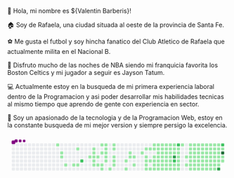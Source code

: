 👋  Hola, mi nombre es ${Valentin Barberis}!

🏠  Soy de Rafaela, una ciudad situada al oeste de la provincia de Santa Fe.

⚽  Me gusta el futbol y soy hincha fanatico del Club Atletico de Rafaela que actualmente milita en el Nacional B.

🏀  Disfruto mucho de las noches de NBA siendo mi franquicia favorita los Boston Celtics y mi jugador a seguir es Jayson Tatum.

💻  Actualmente estoy en la busqueda de mi primera experiencia laboral dentro de la Programacion y asi poder desarrollar mis habilidades tecnicas al mismo tiempo que aprendo de gente con experiencia en sector.

🧑  Soy un apasionado de la tecnologia y de la Programacion Web, estoy en la constante busqueda de mi mejor version y siempre persigo la excelencia.


<svg viewBox="-16 -32 880 192" width="880" height="192" xmlns="http://www.w3.org/2000/svg"><desc>Generated with https://github.com/Platane/snk</desc><style>@keyframes c0{3.07%{fill:var(--c1)}3.09%,to{fill:var(--ce)}}@keyframes c1{3.85%{fill:var(--c1)}3.87%,to{fill:var(--ce)}}@keyframes c2{4.1%{fill:var(--c1)}4.12%,to{fill:var(--ce)}}@keyframes c3{4.87%{fill:var(--c1)}4.89%,to{fill:var(--ce)}}@keyframes c4{5.39%{fill:var(--c1)}5.41%,to{fill:var(--ce)}}@keyframes c5{65.8%{fill:var(--c1)}65.82%,to{fill:var(--ce)}}@keyframes c6{5.65%{fill:var(--c1)}5.67%,to{fill:var(--ce)}}@keyframes c7{66.83%{fill:var(--c2)}66.85%,to{fill:var(--ce)}}@keyframes c8{13.61%{fill:var(--c1)}13.63%,to{fill:var(--ce)}}@keyframes c9{12.33%{fill:var(--c1)}12.35%,to{fill:var(--ce)}}@keyframes ca{12.07%{fill:var(--c1)}12.09%,to{fill:var(--ce)}}@keyframes cb{13.36%{fill:var(--c1)}13.38%,to{fill:var(--ce)}}@keyframes cc{14.13%{fill:var(--c1)}14.15%,to{fill:var(--ce)}}@keyframes cd{6.67%{fill:var(--c1)}6.69%,to{fill:var(--ce)}}@keyframes ce{13.1%{fill:var(--c1)}13.12%,to{fill:var(--ce)}}@keyframes cf{6.93%{fill:var(--c1)}6.95%,to{fill:var(--ce)}}@keyframes cg{10.53%{fill:var(--c1)}10.55%,to{fill:var(--ce)}}@keyframes ch{11.56%{fill:var(--c1)}11.58%,to{fill:var(--ce)}}@keyframes ci{7.19%{fill:var(--c1)}7.21%,to{fill:var(--ce)}}@keyframes cj{7.45%{fill:var(--c1)}7.47%,to{fill:var(--ce)}}@keyframes ck{10.27%{fill:var(--c1)}10.29%,to{fill:var(--ce)}}@keyframes cl{11.04%{fill:var(--c1)}11.06%,to{fill:var(--ce)}}@keyframes cm{11.3%{fill:var(--c1)}11.32%,to{fill:var(--ce)}}@keyframes cn{15.16%{fill:var(--c1)}15.18%,to{fill:var(--ce)}}@keyframes co{14.9%{fill:var(--c1)}14.92%,to{fill:var(--ce)}}@keyframes cp{7.96%{fill:var(--c1)}7.98%,to{fill:var(--ce)}}@keyframes cq{9.76%{fill:var(--c1)}9.78%,to{fill:var(--ce)}}@keyframes cr{9.5%{fill:var(--c1)}9.52%,to{fill:var(--ce)}}@keyframes cs{8.99%{fill:var(--c1)}9.01%,to{fill:var(--ce)}}@keyframes ct{8.73%{fill:var(--c1)}8.75%,to{fill:var(--ce)}}@keyframes cu{8.47%{fill:var(--c1)}8.49%,to{fill:var(--ce)}}@keyframes cv{18.24%{fill:var(--c1)}18.26%,to{fill:var(--ce)}}@keyframes cw{18.76%{fill:var(--c1)}18.78%,to{fill:var(--ce)}}@keyframes cx{17.47%{fill:var(--c1)}17.49%,to{fill:var(--ce)}}@keyframes cy{16.7%{fill:var(--c1)}16.72%,to{fill:var(--ce)}}@keyframes cz{16.96%{fill:var(--c1)}16.98%,to{fill:var(--ce)}}@keyframes c10{19.53%{fill:var(--c1)}19.55%,to{fill:var(--ce)}}@keyframes c11{59.89%{fill:var(--c1)}59.91%,to{fill:var(--ce)}}@keyframes c12{60.4%{fill:var(--c1)}60.42%,to{fill:var(--ce)}}@keyframes c13{53.2%{fill:var(--c1)}53.22%,to{fill:var(--ce)}}@keyframes c14{53.46%{fill:var(--c1)}53.48%,to{fill:var(--ce)}}@keyframes c15{20.3%{fill:var(--c1)}20.32%,to{fill:var(--ce)}}@keyframes c16{58.6%{fill:var(--c1)}58.62%,to{fill:var(--ce)}}@keyframes c17{60.66%{fill:var(--c1)}60.68%,to{fill:var(--ce)}}@keyframes c18{53.72%{fill:var(--c1)}53.74%,to{fill:var(--ce)}}@keyframes c19{54.23%{fill:var(--c1)}54.25%,to{fill:var(--ce)}}@keyframes c1a{25.18%{fill:var(--c1)}25.2%,to{fill:var(--ce)}}@keyframes c1b{25.44%{fill:var(--c1)}25.46%,to{fill:var(--ce)}}@keyframes c1c{52.69%{fill:var(--c1)}52.71%,to{fill:var(--ce)}}@keyframes c1d{52.43%{fill:var(--c1)}52.45%,to{fill:var(--ce)}}@keyframes c1e{20.81%{fill:var(--c1)}20.83%,to{fill:var(--ce)}}@keyframes c1f{54.49%{fill:var(--c1)}54.51%,to{fill:var(--ce)}}@keyframes c1g{24.93%{fill:var(--c1)}24.95%,to{fill:var(--ce)}}@keyframes c1h{25.7%{fill:var(--c1)}25.72%,to{fill:var(--ce)}}@keyframes c1i{50.12%{fill:var(--c1)}50.14%,to{fill:var(--ce)}}@keyframes c1j{50.38%{fill:var(--c1)}50.4%,to{fill:var(--ce)}}@keyframes c1k{52.18%{fill:var(--c1)}52.2%,to{fill:var(--ce)}}@keyframes c1l{21.07%{fill:var(--c1)}21.09%,to{fill:var(--ce)}}@keyframes c1m{54.75%{fill:var(--c1)}54.77%,to{fill:var(--ce)}}@keyframes c1n{24.67%{fill:var(--c1)}24.69%,to{fill:var(--ce)}}@keyframes c1o{25.95%{fill:var(--c1)}25.97%,to{fill:var(--ce)}}@keyframes c1p{49.86%{fill:var(--c1)}49.88%,to{fill:var(--ce)}}@keyframes c1q{50.63%{fill:var(--c1)}50.65%,to{fill:var(--ce)}}@keyframes c1r{51.92%{fill:var(--c1)}51.94%,to{fill:var(--ce)}}@keyframes c1s{21.33%{fill:var(--c1)}21.35%,to{fill:var(--ce)}}@keyframes c1t{55%{fill:var(--c1)}55.02%,to{fill:var(--ce)}}@keyframes c1u{24.41%{fill:var(--c1)}24.43%,to{fill:var(--ce)}}@keyframes c1v{26.21%{fill:var(--c1)}26.23%,to{fill:var(--ce)}}@keyframes c1w{49.6%{fill:var(--c1)}49.62%,to{fill:var(--ce)}}@keyframes c1x{50.89%{fill:var(--c1)}50.91%,to{fill:var(--ce)}}@keyframes c1y{51.66%{fill:var(--c1)}51.68%,to{fill:var(--ce)}}@keyframes c1z{21.58%{fill:var(--c1)}21.6%,to{fill:var(--ce)}}@keyframes c20{55.26%{fill:var(--c1)}55.28%,to{fill:var(--ce)}}@keyframes c21{24.15%{fill:var(--c1)}24.17%,to{fill:var(--ce)}}@keyframes c22{26.47%{fill:var(--c1)}26.49%,to{fill:var(--ce)}}@keyframes c23{26.73%{fill:var(--c1)}26.75%,to{fill:var(--ce)}}@keyframes c24{51.15%{fill:var(--c1)}51.17%,to{fill:var(--ce)}}@keyframes c25{51.4%{fill:var(--c1)}51.42%,to{fill:var(--ce)}}@keyframes c26{21.84%{fill:var(--c1)}21.86%,to{fill:var(--ce)}}@keyframes c27{55.52%{fill:var(--c1)}55.54%,to{fill:var(--ce)}}@keyframes c28{23.9%{fill:var(--c1)}23.92%,to{fill:var(--ce)}}@keyframes c29{23.64%{fill:var(--c1)}23.66%,to{fill:var(--ce)}}@keyframes c2a{26.98%{fill:var(--c1)}27%,to{fill:var(--ce)}}@keyframes c2b{82.25%{fill:var(--c3)}82.27%,to{fill:var(--ce)}}@keyframes c2c{72.74%{fill:var(--c2)}72.76%,to{fill:var(--ce)}}@keyframes c2d{22.1%{fill:var(--c1)}22.12%,to{fill:var(--ce)}}@keyframes c2e{55.77%{fill:var(--c1)}55.79%,to{fill:var(--ce)}}@keyframes c2f{74.03%{fill:var(--c2)}74.05%,to{fill:var(--ce)}}@keyframes c2g{23.38%{fill:var(--c1)}23.4%,to{fill:var(--ce)}}@keyframes c2h{23.13%{fill:var(--c1)}23.15%,to{fill:var(--ce)}}@keyframes c2i{22.87%{fill:var(--c1)}22.89%,to{fill:var(--ce)}}@keyframes c2j{22.61%{fill:var(--c1)}22.63%,to{fill:var(--ce)}}@keyframes c2k{22.36%{fill:var(--c1)}22.38%,to{fill:var(--ce)}}@keyframes c2l{56.03%{fill:var(--c1)}56.05%,to{fill:var(--ce)}}@keyframes c2m{48.06%{fill:var(--c1)}48.08%,to{fill:var(--ce)}}@keyframes c2n{33.67%{fill:var(--c1)}33.69%,to{fill:var(--ce)}}@keyframes c2o{38.81%{fill:var(--c1)}38.83%,to{fill:var(--ce)}}@keyframes c2p{44.98%{fill:var(--c1)}45%,to{fill:var(--ce)}}@keyframes c2q{45.23%{fill:var(--c1)}45.25%,to{fill:var(--ce)}}@keyframes c2r{28.01%{fill:var(--c1)}28.03%,to{fill:var(--ce)}}@keyframes c2s{33.41%{fill:var(--c1)}33.43%,to{fill:var(--ce)}}@keyframes c2t{34.18%{fill:var(--c1)}34.2%,to{fill:var(--ce)}}@keyframes c2u{38.55%{fill:var(--c1)}38.57%,to{fill:var(--ce)}}@keyframes c2v{39.32%{fill:var(--c1)}39.34%,to{fill:var(--ce)}}@keyframes c2w{44.72%{fill:var(--c1)}44.74%,to{fill:var(--ce)}}@keyframes c2x{45.49%{fill:var(--c1)}45.51%,to{fill:var(--ce)}}@keyframes c2y{28.27%{fill:var(--c1)}28.29%,to{fill:var(--ce)}}@keyframes c2z{33.15%{fill:var(--c1)}33.17%,to{fill:var(--ce)}}@keyframes c30{34.44%{fill:var(--c1)}34.46%,to{fill:var(--ce)}}@keyframes c31{38.29%{fill:var(--c1)}38.31%,to{fill:var(--ce)}}@keyframes c32{39.58%{fill:var(--c1)}39.6%,to{fill:var(--ce)}}@keyframes c33{44.46%{fill:var(--c1)}44.48%,to{fill:var(--ce)}}@keyframes c34{45.75%{fill:var(--c1)}45.77%,to{fill:var(--ce)}}@keyframes c35{28.52%{fill:var(--c1)}28.54%,to{fill:var(--ce)}}@keyframes c36{32.89%{fill:var(--c1)}32.91%,to{fill:var(--ce)}}@keyframes c37{34.69%{fill:var(--c1)}34.71%,to{fill:var(--ce)}}@keyframes c38{38.04%{fill:var(--c1)}38.06%,to{fill:var(--ce)}}@keyframes c39{39.84%{fill:var(--c1)}39.86%,to{fill:var(--ce)}}@keyframes c3a{44.21%{fill:var(--c1)}44.23%,to{fill:var(--ce)}}@keyframes c3b{46.01%{fill:var(--c1)}46.03%,to{fill:var(--ce)}}@keyframes c3c{28.78%{fill:var(--c1)}28.8%,to{fill:var(--ce)}}@keyframes c3d{32.64%{fill:var(--c1)}32.66%,to{fill:var(--ce)}}@keyframes c3e{34.95%{fill:var(--c1)}34.97%,to{fill:var(--ce)}}@keyframes c3f{37.78%{fill:var(--c1)}37.8%,to{fill:var(--ce)}}@keyframes c3g{40.09%{fill:var(--c1)}40.11%,to{fill:var(--ce)}}@keyframes c3h{43.95%{fill:var(--c1)}43.97%,to{fill:var(--ce)}}@keyframes c3i{46.26%{fill:var(--c1)}46.28%,to{fill:var(--ce)}}@keyframes c3j{29.04%{fill:var(--c1)}29.06%,to{fill:var(--ce)}}@keyframes c3k{32.38%{fill:var(--c1)}32.4%,to{fill:var(--ce)}}@keyframes c3l{35.21%{fill:var(--c1)}35.23%,to{fill:var(--ce)}}@keyframes c3m{37.52%{fill:var(--c1)}37.54%,to{fill:var(--ce)}}@keyframes c3n{40.35%{fill:var(--c1)}40.37%,to{fill:var(--ce)}}@keyframes c3o{43.69%{fill:var(--c1)}43.71%,to{fill:var(--ce)}}@keyframes c3p{43.43%{fill:var(--c1)}43.45%,to{fill:var(--ce)}}@keyframes c3q{29.3%{fill:var(--c1)}29.32%,to{fill:var(--ce)}}@keyframes c3r{32.12%{fill:var(--c1)}32.14%,to{fill:var(--ce)}}@keyframes c3s{35.47%{fill:var(--c1)}35.49%,to{fill:var(--ce)}}@keyframes c3t{37.27%{fill:var(--c1)}37.29%,to{fill:var(--ce)}}@keyframes c3u{40.61%{fill:var(--c1)}40.63%,to{fill:var(--ce)}}@keyframes c3v{42.41%{fill:var(--c1)}42.43%,to{fill:var(--ce)}}@keyframes c3w{42.15%{fill:var(--c1)}42.17%,to{fill:var(--ce)}}@keyframes c3x{29.55%{fill:var(--c1)}29.57%,to{fill:var(--ce)}}@keyframes c3y{31.87%{fill:var(--c1)}31.89%,to{fill:var(--ce)}}@keyframes c3z{35.72%{fill:var(--c1)}35.74%,to{fill:var(--ce)}}@keyframes c40{37.01%{fill:var(--c1)}37.03%,to{fill:var(--ce)}}@keyframes c41{40.86%{fill:var(--c1)}40.88%,to{fill:var(--ce)}}@keyframes c42{42.66%{fill:var(--c1)}42.68%,to{fill:var(--ce)}}@keyframes c43{30.07%{fill:var(--c1)}30.09%,to{fill:var(--ce)}}@keyframes c44{29.81%{fill:var(--c1)}29.83%,to{fill:var(--ce)}}@keyframes c45{31.61%{fill:var(--c1)}31.63%,to{fill:var(--ce)}}@keyframes c46{35.98%{fill:var(--c1)}36%,to{fill:var(--ce)}}@keyframes c47{36.75%{fill:var(--c1)}36.77%,to{fill:var(--ce)}}@keyframes c48{78.65%{fill:var(--c3)}78.67%,to{fill:var(--ce)}}@keyframes c49{76.85%{fill:var(--c2)}76.87%,to{fill:var(--ce)}}@keyframes c4a{30.32%{fill:var(--c1)}30.34%,to{fill:var(--ce)}}@keyframes c4b{85.59%{fill:var(--c4)}85.61%,to{fill:var(--ce)}}@keyframes c4c{31.35%{fill:var(--c1)}31.37%,to{fill:var(--ce)}}@keyframes c4d{36.24%{fill:var(--c1)}36.26%,to{fill:var(--ce)}}@keyframes u0{3.07%{transform:scale(0,1)}3.09%,3.85%,3.87%,4.1%{transform:scale(.01,1)}4.12%,4.87%{transform:scale(.02,1)}4.89%,5.39%,5.41%,5.65%{transform:scale(.03,1)}5.67%,6.67%{transform:scale(.04,1)}6.69%,6.93%,6.95%,7.19%{transform:scale(.05,1)}7.21%,7.45%{transform:scale(.06,1)}7.47%,7.96%,7.98%,8.47%{transform:scale(.07,1)}8.49%,8.73%{transform:scale(.08,1)}8.75%,8.99%,9.01%,9.5%{transform:scale(.09,1)}9.52%,9.76%{transform:scale(.1,1)}10.27%,10.29%,10.53%,9.78%{transform:scale(.11,1)}10.55%,11.04%{transform:scale(.12,1)}11.06%,11.3%,11.32%,11.56%{transform:scale(.13,1)}11.58%,12.07%{transform:scale(.14,1)}12.09%,12.33%,12.35%,13.1%{transform:scale(.15,1)}13.12%,13.36%{transform:scale(.16,1)}13.38%,13.61%,13.63%,14.13%{transform:scale(.17,1)}14.15%,14.9%{transform:scale(.18,1)}14.92%,15.16%,15.18%,16.7%{transform:scale(.19,1)}16.72%,16.96%{transform:scale(.2,1)}16.98%,17.47%,17.49%,18.24%{transform:scale(.21,1)}18.26%,18.76%{transform:scale(.22,1)}18.78%,19.53%,19.55%,20.3%{transform:scale(.23,1)}20.32%,20.81%{transform:scale(.24,1)}20.83%,21.07%,21.09%,21.33%{transform:scale(.25,1)}21.35%,21.58%,21.6%,21.84%{transform:scale(.26,1)}21.86%,22.1%{transform:scale(.27,1)}22.12%,22.36%,22.38%,22.61%{transform:scale(.28,1)}22.63%,22.87%{transform:scale(.29,1)}22.89%,23.13%,23.15%,23.38%{transform:scale(.3,1)}23.4%,23.64%{transform:scale(.31,1)}23.66%,23.9%,23.92%,24.15%{transform:scale(.32,1)}24.17%,24.41%{transform:scale(.33,1)}24.43%,24.67%,24.69%,24.93%{transform:scale(.34,1)}24.95%,25.18%{transform:scale(.35,1)}25.2%,25.44%,25.46%,25.7%{transform:scale(.36,1)}25.72%,25.95%{transform:scale(.37,1)}25.97%,26.21%,26.23%,26.47%{transform:scale(.38,1)}26.49%,26.73%{transform:scale(.39,1)}26.75%,26.98%,27%,28.01%{transform:scale(.4,1)}28.03%,28.27%{transform:scale(.41,1)}28.29%,28.52%,28.54%,28.78%{transform:scale(.42,1)}28.8%,29.04%{transform:scale(.43,1)}29.06%,29.3%,29.32%,29.55%{transform:scale(.44,1)}29.57%,29.81%{transform:scale(.45,1)}29.83%,30.07%,30.09%,30.32%{transform:scale(.46,1)}30.34%,31.35%{transform:scale(.47,1)}31.37%,31.61%,31.63%,31.87%{transform:scale(.48,1)}31.89%,32.12%{transform:scale(.49,1)}32.14%,32.38%,32.4%,32.64%{transform:scale(.5,1)}32.66%,32.89%{transform:scale(.51,1)}32.91%,33.15%,33.17%,33.41%{transform:scale(.52,1)}33.43%,33.67%{transform:scale(.53,1)}33.69%,34.18%,34.2%,34.44%{transform:scale(.54,1)}34.46%,34.69%{transform:scale(.55,1)}34.71%,34.95%,34.97%,35.21%{transform:scale(.56,1)}35.23%,35.47%{transform:scale(.57,1)}35.49%,35.72%,35.74%,35.98%{transform:scale(.58,1)}36%,36.24%{transform:scale(.59,1)}36.26%,36.75%,36.77%,37.01%{transform:scale(.6,1)}37.03%,37.27%{transform:scale(.61,1)}37.29%,37.52%,37.54%,37.78%{transform:scale(.62,1)}37.8%,38.04%{transform:scale(.63,1)}38.06%,38.29%,38.31%,38.55%{transform:scale(.64,1)}38.57%,38.81%{transform:scale(.65,1)}38.83%,39.32%,39.34%,39.58%{transform:scale(.66,1)}39.6%,39.84%{transform:scale(.67,1)}39.86%,40.09%,40.11%,40.35%{transform:scale(.68,1)}40.37%,40.61%{transform:scale(.69,1)}40.63%,40.86%,40.88%,42.15%{transform:scale(.7,1)}42.17%,42.41%{transform:scale(.71,1)}42.43%,42.66%,42.68%,43.43%{transform:scale(.72,1)}43.45%,43.69%{transform:scale(.73,1)}43.71%,43.95%,43.97%,44.21%{transform:scale(.74,1)}44.23%,44.46%,44.48%,44.72%{transform:scale(.75,1)}44.74%,44.98%{transform:scale(.76,1)}45%,45.23%,45.25%,45.49%{transform:scale(.77,1)}45.51%,45.75%{transform:scale(.78,1)}45.77%,46.01%,46.03%,46.26%{transform:scale(.79,1)}46.28%,48.06%{transform:scale(.8,1)}48.08%,49.6%,49.62%,49.86%{transform:scale(.81,1)}49.88%,50.12%{transform:scale(.82,1)}50.14%,50.38%,50.4%,50.63%{transform:scale(.83,1)}50.65%,50.89%{transform:scale(.84,1)}50.91%,51.15%,51.17%,51.4%{transform:scale(.85,1)}51.42%,51.66%{transform:scale(.86,1)}51.68%,51.92%,51.94%,52.18%{transform:scale(.87,1)}52.2%,52.43%{transform:scale(.88,1)}52.45%,52.69%,52.71%,53.2%{transform:scale(.89,1)}53.22%,53.46%{transform:scale(.9,1)}53.48%,53.72%,53.74%,54.23%{transform:scale(.91,1)}54.25%,54.49%{transform:scale(.92,1)}54.51%,54.75%,54.77%,55%{transform:scale(.93,1)}55.02%,55.26%{transform:scale(.94,1)}55.28%,55.52%,55.54%,55.77%{transform:scale(.95,1)}55.79%,56.03%{transform:scale(.96,1)}56.05%,58.6%,58.62%,59.89%{transform:scale(.97,1)}59.91%,60.4%{transform:scale(.98,1)}60.42%,60.66%,60.68%,65.8%{transform:scale(.99,1)}65.82%,to{transform:scale(1,1)}}@keyframes u1{66.83%{transform:scale(0,1)}66.85%,72.74%{transform:scale(.25,1)}72.76%,74.03%{transform:scale(.5,1)}74.05%,76.85%{transform:scale(.75,1)}76.87%,to{transform:scale(1,1)}}@keyframes u2{78.65%{transform:scale(0,1)}78.67%,82.25%{transform:scale(.5,1)}82.27%,to{transform:scale(1,1)}}@keyframes u3{85.59%{transform:scale(0,1)}85.61%,to{transform:scale(1,1)}}@keyframes s0{0%,99.74%{transform:translate(0,-16px)}.26%{transform:translate(0,0)}3.34%{transform:translate(192px,0)}4.11%{transform:translate(192px,48px)}4.37%{transform:translate(208px,48px)}4.88%{transform:translate(208px,80px)}7.2%{transform:translate(352px,80px)}7.46%{transform:translate(352px,96px)}8.23%{transform:translate(400px,96px)}9.77%{transform:translate(400px,0)}10.54%{transform:translate(352px,0)}10.8%{transform:translate(352px,16px)}11.05%{transform:translate(368px,16px)}11.31%{transform:translate(368px,32px)}12.08%{transform:translate(320px,32px)}12.34%{transform:translate(320px,16px)}12.6%{transform:translate(336px,16px)}13.11%{transform:translate(336px,48px)}13.62%{transform:translate(304px,48px)}13.88%{transform:translate(304px,64px)}14.91%{transform:translate(368px,64px)}15.17%{transform:translate(368px,48px)}16.97%{transform:translate(480px,48px)}17.22%{transform:translate(480px,32px)}17.74%{transform:translate(448px,32px)}18.77%{transform:translate(448px,96px)}19.28%{transform:translate(480px,96px)}19.54%{transform:translate(480px,80px)}22.37%,56.3%{transform:translate(656px,80px)}23.39%{transform:translate(656px,16px)}23.65%{transform:translate(640px,16px)}23.91%{transform:translate(640px,0)}25.19%{transform:translate(560px,0)}25.45%{transform:translate(560px,16px)}26.48%{transform:translate(624px,16px)}26.74%{transform:translate(624px,32px)}29.82%{transform:translate(816px,32px)}30.08%,42.93%,77.38%{transform:translate(816px,16px)}30.59%{transform:translate(848px,16px)}31.11%{transform:translate(848px,48px)}33.68%{transform:translate(688px,48px)}33.93%{transform:translate(688px,64px)}36.25%{transform:translate(832px,64px)}36.5%{transform:translate(832px,80px)}38.82%{transform:translate(688px,80px)}39.07%{transform:translate(688px,96px)}40.87%,78.92%{transform:translate(800px,96px)}42.42%{transform:translate(800px,0)}42.67%{transform:translate(816px,0)}43.44%{transform:translate(784px,16px)}43.7%{transform:translate(784px,0)}44.99%{transform:translate(704px,0)}45.24%{transform:translate(704px,16px)}46.27%{transform:translate(768px,16px)}46.53%{transform:translate(768px,0)}48.07%{transform:translate(672px,0)}48.33%{transform:translate(672px,16px)}49.36%{transform:translate(608px,16px)}49.61%{transform:translate(608px,32px)}50.13%{transform:translate(576px,32px)}50.39%{transform:translate(576px,48px)}51.16%{transform:translate(624px,48px)}51.41%{transform:translate(624px,64px)}52.44%{transform:translate(560px,64px)}52.7%{transform:translate(560px,48px)}53.21%{transform:translate(528px,48px)}53.47%{transform:translate(528px,64px)}53.73%{transform:translate(544px,64px)}54.24%{transform:translate(544px,96px)}56.04%{transform:translate(656px,96px)}58.35%{transform:translate(528px,80px)}58.61%{transform:translate(528px,96px)}58.87%{transform:translate(512px,96px)}59.9%{transform:translate(512px,32px)}60.15%{transform:translate(528px,32px)}60.41%{transform:translate(528px,16px)}60.67%{transform:translate(544px,16px)}60.93%{transform:translate(544px,0)}65.55%{transform:translate(256px,0)}65.81%{transform:translate(256px,16px)}66.07%{transform:translate(272px,16px)}66.84%{transform:translate(272px,64px)}73.01%{transform:translate(656px,64px)}74.04%{transform:translate(656px,0)}76.86%{transform:translate(832px,0)}77.12%,85.86%{transform:translate(832px,16px)}78.66%{transform:translate(816px,96px)}79.69%{transform:translate(800px,48px)}82.26%{transform:translate(640px,48px)}82.52%{transform:translate(640px,32px)}85.6%{transform:translate(832px,32px)}97.94%{transform:translate(80px,16px)}98.2%{transform:translate(80px,0)}98.46%{transform:translate(64px,0)}98.71%{transform:translate(64px,-16px)}}@keyframes s1{0%,99.74%{transform:translate(16px,-16px)}.26%{transform:translate(0,-16px)}.51%{transform:translate(0,0)}3.6%{transform:translate(192px,0)}4.37%{transform:translate(192px,48px)}4.63%{transform:translate(208px,48px)}5.14%{transform:translate(208px,80px)}7.46%{transform:translate(352px,80px)}7.71%{transform:translate(352px,96px)}8.48%{transform:translate(400px,96px)}10.03%{transform:translate(400px,0)}10.8%{transform:translate(352px,0)}11.05%{transform:translate(352px,16px)}11.31%{transform:translate(368px,16px)}11.57%{transform:translate(368px,32px)}12.34%{transform:translate(320px,32px)}12.6%{transform:translate(320px,16px)}12.85%{transform:translate(336px,16px)}13.37%{transform:translate(336px,48px)}13.88%{transform:translate(304px,48px)}14.14%{transform:translate(304px,64px)}15.17%{transform:translate(368px,64px)}15.42%{transform:translate(368px,48px)}17.22%{transform:translate(480px,48px)}17.48%{transform:translate(480px,32px)}17.99%{transform:translate(448px,32px)}19.02%{transform:translate(448px,96px)}19.54%{transform:translate(480px,96px)}19.79%{transform:translate(480px,80px)}22.62%,56.56%{transform:translate(656px,80px)}23.65%{transform:translate(656px,16px)}23.91%{transform:translate(640px,16px)}24.16%{transform:translate(640px,0)}25.45%{transform:translate(560px,0)}25.71%{transform:translate(560px,16px)}26.74%{transform:translate(624px,16px)}26.99%{transform:translate(624px,32px)}30.08%{transform:translate(816px,32px)}30.33%,43.19%,77.63%{transform:translate(816px,16px)}30.85%{transform:translate(848px,16px)}31.36%{transform:translate(848px,48px)}33.93%{transform:translate(688px,48px)}34.19%{transform:translate(688px,64px)}36.5%{transform:translate(832px,64px)}36.76%{transform:translate(832px,80px)}39.07%{transform:translate(688px,80px)}39.33%{transform:translate(688px,96px)}41.13%,79.18%{transform:translate(800px,96px)}42.67%{transform:translate(800px,0)}42.93%{transform:translate(816px,0)}43.7%{transform:translate(784px,16px)}43.96%{transform:translate(784px,0)}45.24%{transform:translate(704px,0)}45.5%{transform:translate(704px,16px)}46.53%{transform:translate(768px,16px)}46.79%{transform:translate(768px,0)}48.33%{transform:translate(672px,0)}48.59%{transform:translate(672px,16px)}49.61%{transform:translate(608px,16px)}49.87%{transform:translate(608px,32px)}50.39%{transform:translate(576px,32px)}50.64%{transform:translate(576px,48px)}51.41%{transform:translate(624px,48px)}51.67%{transform:translate(624px,64px)}52.7%{transform:translate(560px,64px)}52.96%{transform:translate(560px,48px)}53.47%{transform:translate(528px,48px)}53.73%{transform:translate(528px,64px)}53.98%{transform:translate(544px,64px)}54.5%{transform:translate(544px,96px)}56.3%{transform:translate(656px,96px)}58.61%{transform:translate(528px,80px)}58.87%{transform:translate(528px,96px)}59.13%{transform:translate(512px,96px)}60.15%{transform:translate(512px,32px)}60.41%{transform:translate(528px,32px)}60.67%{transform:translate(528px,16px)}60.93%{transform:translate(544px,16px)}61.18%{transform:translate(544px,0)}65.81%{transform:translate(256px,0)}66.07%{transform:translate(256px,16px)}66.32%{transform:translate(272px,16px)}67.1%{transform:translate(272px,64px)}73.26%{transform:translate(656px,64px)}74.29%{transform:translate(656px,0)}77.12%{transform:translate(832px,0)}77.38%,86.12%{transform:translate(832px,16px)}78.92%{transform:translate(816px,96px)}79.95%{transform:translate(800px,48px)}82.52%{transform:translate(640px,48px)}82.78%{transform:translate(640px,32px)}85.86%{transform:translate(832px,32px)}98.2%{transform:translate(80px,16px)}98.46%{transform:translate(80px,0)}98.71%{transform:translate(64px,0)}98.97%{transform:translate(64px,-16px)}}@keyframes s2{0%,99.74%{transform:translate(32px,-16px)}.51%{transform:translate(0,-16px)}.77%{transform:translate(0,0)}3.86%{transform:translate(192px,0)}4.63%{transform:translate(192px,48px)}4.88%{transform:translate(208px,48px)}5.4%{transform:translate(208px,80px)}7.71%{transform:translate(352px,80px)}7.97%{transform:translate(352px,96px)}8.74%{transform:translate(400px,96px)}10.28%{transform:translate(400px,0)}11.05%{transform:translate(352px,0)}11.31%{transform:translate(352px,16px)}11.57%{transform:translate(368px,16px)}11.83%{transform:translate(368px,32px)}12.6%{transform:translate(320px,32px)}12.85%{transform:translate(320px,16px)}13.11%{transform:translate(336px,16px)}13.62%{transform:translate(336px,48px)}14.14%{transform:translate(304px,48px)}14.4%{transform:translate(304px,64px)}15.42%{transform:translate(368px,64px)}15.68%{transform:translate(368px,48px)}17.48%{transform:translate(480px,48px)}17.74%{transform:translate(480px,32px)}18.25%{transform:translate(448px,32px)}19.28%{transform:translate(448px,96px)}19.79%{transform:translate(480px,96px)}20.05%{transform:translate(480px,80px)}22.88%,56.81%{transform:translate(656px,80px)}23.91%{transform:translate(656px,16px)}24.16%{transform:translate(640px,16px)}24.42%{transform:translate(640px,0)}25.71%{transform:translate(560px,0)}25.96%{transform:translate(560px,16px)}26.99%{transform:translate(624px,16px)}27.25%{transform:translate(624px,32px)}30.33%{transform:translate(816px,32px)}30.59%,43.44%,77.89%{transform:translate(816px,16px)}31.11%{transform:translate(848px,16px)}31.62%{transform:translate(848px,48px)}34.19%{transform:translate(688px,48px)}34.45%{transform:translate(688px,64px)}36.76%{transform:translate(832px,64px)}37.02%{transform:translate(832px,80px)}39.33%{transform:translate(688px,80px)}39.59%{transform:translate(688px,96px)}41.39%,79.43%{transform:translate(800px,96px)}42.93%{transform:translate(800px,0)}43.19%{transform:translate(816px,0)}43.96%{transform:translate(784px,16px)}44.22%{transform:translate(784px,0)}45.5%{transform:translate(704px,0)}45.76%{transform:translate(704px,16px)}46.79%{transform:translate(768px,16px)}47.04%{transform:translate(768px,0)}48.59%{transform:translate(672px,0)}48.84%{transform:translate(672px,16px)}49.87%{transform:translate(608px,16px)}50.13%{transform:translate(608px,32px)}50.64%{transform:translate(576px,32px)}50.9%{transform:translate(576px,48px)}51.67%{transform:translate(624px,48px)}51.93%{transform:translate(624px,64px)}52.96%{transform:translate(560px,64px)}53.21%{transform:translate(560px,48px)}53.73%{transform:translate(528px,48px)}53.98%{transform:translate(528px,64px)}54.24%{transform:translate(544px,64px)}54.76%{transform:translate(544px,96px)}56.56%{transform:translate(656px,96px)}58.87%{transform:translate(528px,80px)}59.13%{transform:translate(528px,96px)}59.38%{transform:translate(512px,96px)}60.41%{transform:translate(512px,32px)}60.67%{transform:translate(528px,32px)}60.93%{transform:translate(528px,16px)}61.18%{transform:translate(544px,16px)}61.44%{transform:translate(544px,0)}66.07%{transform:translate(256px,0)}66.32%{transform:translate(256px,16px)}66.58%{transform:translate(272px,16px)}67.35%{transform:translate(272px,64px)}73.52%{transform:translate(656px,64px)}74.55%{transform:translate(656px,0)}77.38%{transform:translate(832px,0)}77.63%,86.38%{transform:translate(832px,16px)}79.18%{transform:translate(816px,96px)}80.21%{transform:translate(800px,48px)}82.78%{transform:translate(640px,48px)}83.03%{transform:translate(640px,32px)}86.12%{transform:translate(832px,32px)}98.46%{transform:translate(80px,16px)}98.71%{transform:translate(80px,0)}98.97%{transform:translate(64px,0)}99.23%{transform:translate(64px,-16px)}}@keyframes s3{0%,99.74%{transform:translate(48px,-16px)}.77%{transform:translate(0,-16px)}1.03%{transform:translate(0,0)}4.11%{transform:translate(192px,0)}4.88%{transform:translate(192px,48px)}5.14%{transform:translate(208px,48px)}5.66%{transform:translate(208px,80px)}7.97%{transform:translate(352px,80px)}8.23%{transform:translate(352px,96px)}9%{transform:translate(400px,96px)}10.54%{transform:translate(400px,0)}11.31%{transform:translate(352px,0)}11.57%{transform:translate(352px,16px)}11.83%{transform:translate(368px,16px)}12.08%{transform:translate(368px,32px)}12.85%{transform:translate(320px,32px)}13.11%{transform:translate(320px,16px)}13.37%{transform:translate(336px,16px)}13.88%{transform:translate(336px,48px)}14.4%{transform:translate(304px,48px)}14.65%{transform:translate(304px,64px)}15.68%{transform:translate(368px,64px)}15.94%{transform:translate(368px,48px)}17.74%{transform:translate(480px,48px)}17.99%{transform:translate(480px,32px)}18.51%{transform:translate(448px,32px)}19.54%{transform:translate(448px,96px)}20.05%{transform:translate(480px,96px)}20.31%{transform:translate(480px,80px)}23.14%,57.07%{transform:translate(656px,80px)}24.16%{transform:translate(656px,16px)}24.42%{transform:translate(640px,16px)}24.68%{transform:translate(640px,0)}25.96%{transform:translate(560px,0)}26.22%{transform:translate(560px,16px)}27.25%{transform:translate(624px,16px)}27.51%{transform:translate(624px,32px)}30.59%{transform:translate(816px,32px)}30.85%,43.7%,78.15%{transform:translate(816px,16px)}31.36%{transform:translate(848px,16px)}31.88%{transform:translate(848px,48px)}34.45%{transform:translate(688px,48px)}34.7%{transform:translate(688px,64px)}37.02%{transform:translate(832px,64px)}37.28%{transform:translate(832px,80px)}39.59%{transform:translate(688px,80px)}39.85%{transform:translate(688px,96px)}41.65%,79.69%{transform:translate(800px,96px)}43.19%{transform:translate(800px,0)}43.44%{transform:translate(816px,0)}44.22%{transform:translate(784px,16px)}44.47%{transform:translate(784px,0)}45.76%{transform:translate(704px,0)}46.02%{transform:translate(704px,16px)}47.04%{transform:translate(768px,16px)}47.3%{transform:translate(768px,0)}48.84%{transform:translate(672px,0)}49.1%{transform:translate(672px,16px)}50.13%{transform:translate(608px,16px)}50.39%{transform:translate(608px,32px)}50.9%{transform:translate(576px,32px)}51.16%{transform:translate(576px,48px)}51.93%{transform:translate(624px,48px)}52.19%{transform:translate(624px,64px)}53.21%{transform:translate(560px,64px)}53.47%{transform:translate(560px,48px)}53.98%{transform:translate(528px,48px)}54.24%{transform:translate(528px,64px)}54.5%{transform:translate(544px,64px)}55.01%{transform:translate(544px,96px)}56.81%{transform:translate(656px,96px)}59.13%{transform:translate(528px,80px)}59.38%{transform:translate(528px,96px)}59.64%{transform:translate(512px,96px)}60.67%{transform:translate(512px,32px)}60.93%{transform:translate(528px,32px)}61.18%{transform:translate(528px,16px)}61.44%{transform:translate(544px,16px)}61.7%{transform:translate(544px,0)}66.32%{transform:translate(256px,0)}66.58%{transform:translate(256px,16px)}66.84%{transform:translate(272px,16px)}67.61%{transform:translate(272px,64px)}73.78%{transform:translate(656px,64px)}74.81%{transform:translate(656px,0)}77.63%{transform:translate(832px,0)}77.89%,86.63%{transform:translate(832px,16px)}79.43%{transform:translate(816px,96px)}80.46%{transform:translate(800px,48px)}83.03%{transform:translate(640px,48px)}83.29%{transform:translate(640px,32px)}86.38%{transform:translate(832px,32px)}98.71%{transform:translate(80px,16px)}98.97%{transform:translate(80px,0)}99.23%{transform:translate(64px,0)}99.49%{transform:translate(64px,-16px)}}:root{--cb:#1b1f230a;--cs:purple;--ce:#ebedf0;--c0:#ebedf0;--c1:#9be9a8;--c2:#40c463;--c3:#30a14e;--c4:#216e39}@media (prefers-color-scheme:dark){:root{--cb:#1b1f230a;--cs:purple;--ce:#161b22;--c1:#01311f;--c2:#034525;--c3:#0f6d31;--c4:#00c647}}.c{shape-rendering:geometricPrecision;fill:var(--ce);stroke-width:1px;stroke:var(--cb);animation:none 38900ms linear infinite}.c.c0{fill:var(--c1);animation-name:c0}.c.c1,.c.c2,.c.c3{fill:var(--c1);animation-name:c1}.c.c2,.c.c3{animation-name:c2}.c.c3{animation-name:c3}.c.c4,.c.c5,.c.c6{fill:var(--c1);animation-name:c4}.c.c5,.c.c6{animation-name:c5}.c.c6{animation-name:c6}.c.c7{fill:var(--c2);animation-name:c7}.c.c8,.c.c9,.c.ca{fill:var(--c1);animation-name:c8}.c.c9,.c.ca{animation-name:c9}.c.ca{animation-name:ca}.c.cb,.c.cc,.c.cd{fill:var(--c1);animation-name:cb}.c.cc,.c.cd{animation-name:cc}.c.cd{animation-name:cd}.c.ce,.c.cf,.c.cg{fill:var(--c1);animation-name:ce}.c.cf,.c.cg{animation-name:cf}.c.cg{animation-name:cg}.c.ch,.c.ci,.c.cj{fill:var(--c1);animation-name:ch}.c.ci,.c.cj{animation-name:ci}.c.cj{animation-name:cj}.c.ck,.c.cl,.c.cm{fill:var(--c1);animation-name:ck}.c.cl,.c.cm{animation-name:cl}.c.cm{animation-name:cm}.c.cn,.c.co,.c.cp{fill:var(--c1);animation-name:cn}.c.co,.c.cp{animation-name:co}.c.cp{animation-name:cp}.c.cq,.c.cr,.c.cs{fill:var(--c1);animation-name:cq}.c.cr,.c.cs{animation-name:cr}.c.cs{animation-name:cs}.c.ct,.c.cu,.c.cv{fill:var(--c1);animation-name:ct}.c.cu,.c.cv{animation-name:cu}.c.cv{animation-name:cv}.c.cw,.c.cx,.c.cy{fill:var(--c1);animation-name:cw}.c.cx,.c.cy{animation-name:cx}.c.cy{animation-name:cy}.c.c10,.c.c11,.c.cz{fill:var(--c1);animation-name:cz}.c.c10,.c.c11{animation-name:c10}.c.c11{animation-name:c11}.c.c12,.c.c13,.c.c14{fill:var(--c1);animation-name:c12}.c.c13,.c.c14{animation-name:c13}.c.c14{animation-name:c14}.c.c15,.c.c16,.c.c17{fill:var(--c1);animation-name:c15}.c.c16,.c.c17{animation-name:c16}.c.c17{animation-name:c17}.c.c18,.c.c19,.c.c1a{fill:var(--c1);animation-name:c18}.c.c19,.c.c1a{animation-name:c19}.c.c1a{animation-name:c1a}.c.c1b,.c.c1c,.c.c1d{fill:var(--c1);animation-name:c1b}.c.c1c,.c.c1d{animation-name:c1c}.c.c1d{animation-name:c1d}.c.c1e,.c.c1f,.c.c1g{fill:var(--c1);animation-name:c1e}.c.c1f,.c.c1g{animation-name:c1f}.c.c1g{animation-name:c1g}.c.c1h,.c.c1i,.c.c1j{fill:var(--c1);animation-name:c1h}.c.c1i,.c.c1j{animation-name:c1i}.c.c1j{animation-name:c1j}.c.c1k,.c.c1l,.c.c1m{fill:var(--c1);animation-name:c1k}.c.c1l,.c.c1m{animation-name:c1l}.c.c1m{animation-name:c1m}.c.c1n,.c.c1o,.c.c1p{fill:var(--c1);animation-name:c1n}.c.c1o,.c.c1p{animation-name:c1o}.c.c1p{animation-name:c1p}.c.c1q,.c.c1r,.c.c1s{fill:var(--c1);animation-name:c1q}.c.c1r,.c.c1s{animation-name:c1r}.c.c1s{animation-name:c1s}.c.c1t,.c.c1u,.c.c1v{fill:var(--c1);animation-name:c1t}.c.c1u,.c.c1v{animation-name:c1u}.c.c1v{animation-name:c1v}.c.c1w,.c.c1x,.c.c1y{fill:var(--c1);animation-name:c1w}.c.c1x,.c.c1y{animation-name:c1x}.c.c1y{animation-name:c1y}.c.c1z,.c.c20,.c.c21{fill:var(--c1);animation-name:c1z}.c.c20,.c.c21{animation-name:c20}.c.c21{animation-name:c21}.c.c22,.c.c23,.c.c24{fill:var(--c1);animation-name:c22}.c.c23,.c.c24{animation-name:c23}.c.c24{animation-name:c24}.c.c25,.c.c26,.c.c27{fill:var(--c1);animation-name:c25}.c.c26,.c.c27{animation-name:c26}.c.c27{animation-name:c27}.c.c28,.c.c29,.c.c2a{fill:var(--c1);animation-name:c28}.c.c29,.c.c2a{animation-name:c29}.c.c2a{animation-name:c2a}.c.c2b{fill:var(--c3);animation-name:c2b}.c.c2c{fill:var(--c2);animation-name:c2c}.c.c2d,.c.c2e{fill:var(--c1);animation-name:c2d}.c.c2e{animation-name:c2e}.c.c2f{fill:var(--c2);animation-name:c2f}.c.c2g{fill:var(--c1);animation-name:c2g}.c.c2h,.c.c2i,.c.c2j{fill:var(--c1);animation-name:c2h}.c.c2i,.c.c2j{animation-name:c2i}.c.c2j{animation-name:c2j}.c.c2k,.c.c2l,.c.c2m{fill:var(--c1);animation-name:c2k}.c.c2l,.c.c2m{animation-name:c2l}.c.c2m{animation-name:c2m}.c.c2n,.c.c2o,.c.c2p{fill:var(--c1);animation-name:c2n}.c.c2o,.c.c2p{animation-name:c2o}.c.c2p{animation-name:c2p}.c.c2q,.c.c2r,.c.c2s{fill:var(--c1);animation-name:c2q}.c.c2r,.c.c2s{animation-name:c2r}.c.c2s{animation-name:c2s}.c.c2t,.c.c2u,.c.c2v{fill:var(--c1);animation-name:c2t}.c.c2u,.c.c2v{animation-name:c2u}.c.c2v{animation-name:c2v}.c.c2w,.c.c2x,.c.c2y{fill:var(--c1);animation-name:c2w}.c.c2x,.c.c2y{animation-name:c2x}.c.c2y{animation-name:c2y}.c.c2z,.c.c30,.c.c31{fill:var(--c1);animation-name:c2z}.c.c30,.c.c31{animation-name:c30}.c.c31{animation-name:c31}.c.c32,.c.c33,.c.c34{fill:var(--c1);animation-name:c32}.c.c33,.c.c34{animation-name:c33}.c.c34{animation-name:c34}.c.c35,.c.c36,.c.c37{fill:var(--c1);animation-name:c35}.c.c36,.c.c37{animation-name:c36}.c.c37{animation-name:c37}.c.c38,.c.c39,.c.c3a{fill:var(--c1);animation-name:c38}.c.c39,.c.c3a{animation-name:c39}.c.c3a{animation-name:c3a}.c.c3b,.c.c3c,.c.c3d{fill:var(--c1);animation-name:c3b}.c.c3c,.c.c3d{animation-name:c3c}.c.c3d{animation-name:c3d}.c.c3e,.c.c3f,.c.c3g{fill:var(--c1);animation-name:c3e}.c.c3f,.c.c3g{animation-name:c3f}.c.c3g{animation-name:c3g}.c.c3h,.c.c3i,.c.c3j{fill:var(--c1);animation-name:c3h}.c.c3i,.c.c3j{animation-name:c3i}.c.c3j{animation-name:c3j}.c.c3k,.c.c3l,.c.c3m{fill:var(--c1);animation-name:c3k}.c.c3l,.c.c3m{animation-name:c3l}.c.c3m{animation-name:c3m}.c.c3n,.c.c3o,.c.c3p{fill:var(--c1);animation-name:c3n}.c.c3o,.c.c3p{animation-name:c3o}.c.c3p{animation-name:c3p}.c.c3q,.c.c3r,.c.c3s{fill:var(--c1);animation-name:c3q}.c.c3r,.c.c3s{animation-name:c3r}.c.c3s{animation-name:c3s}.c.c3t,.c.c3u,.c.c3v{fill:var(--c1);animation-name:c3t}.c.c3u,.c.c3v{animation-name:c3u}.c.c3v{animation-name:c3v}.c.c3w,.c.c3x,.c.c3y{fill:var(--c1);animation-name:c3w}.c.c3x,.c.c3y{animation-name:c3x}.c.c3y{animation-name:c3y}.c.c3z,.c.c40,.c.c41{fill:var(--c1);animation-name:c3z}.c.c40,.c.c41{animation-name:c40}.c.c41{animation-name:c41}.c.c42,.c.c43,.c.c44{fill:var(--c1);animation-name:c42}.c.c43,.c.c44{animation-name:c43}.c.c44{animation-name:c44}.c.c45,.c.c46,.c.c47{fill:var(--c1);animation-name:c45}.c.c46,.c.c47{animation-name:c46}.c.c47{animation-name:c47}.c.c48{fill:var(--c3);animation-name:c48}.c.c49{fill:var(--c2);animation-name:c49}.c.c4a{fill:var(--c1);animation-name:c4a}.c.c4b{fill:var(--c4);animation-name:c4b}.c.c4c,.c.c4d{fill:var(--c1);animation-name:c4c}.c.c4d{animation-name:c4d}.s,.u{animation:none linear 38900ms infinite}.u,.u.u0{transform-origin:0 0}.u{transform:scale(0,1)}.u.u0{fill:var(--c1);animation-name:u0}.u.u1{fill:var(--c2);animation-name:u1;transform-origin:810.4px 0}.u.u2{fill:var(--c3);animation-name:u2;transform-origin:831.9px 0}.u.u3{fill:var(--c4);animation-name:u3;transform-origin:842.6px 0}.s{shape-rendering:geometricPrecision;fill:var(--cs)}.s.s0{transform:translate(0,-16px);animation-name:s0}.s.s1{transform:translate(16px,-16px);animation-name:s1}.s.s2{transform:translate(32px,-16px);animation-name:s2}.s.s3{transform:translate(48px,-16px);animation-name:s3}</style><rect class="c" x="2" y="2" rx="2" ry="2" width="12" height="12"/><rect class="c" x="2" y="18" rx="2" ry="2" width="12" height="12"/><rect class="c" x="2" y="34" rx="2" ry="2" width="12" height="12"/><rect class="c" x="2" y="50" rx="2" ry="2" width="12" height="12"/><rect class="c" x="2" y="66" rx="2" ry="2" width="12" height="12"/><rect class="c" x="2" y="82" rx="2" ry="2" width="12" height="12"/><rect class="c" x="2" y="98" rx="2" ry="2" width="12" height="12"/><rect class="c" x="18" y="2" rx="2" ry="2" width="12" height="12"/><rect class="c" x="18" y="18" rx="2" ry="2" width="12" height="12"/><rect class="c" x="18" y="34" rx="2" ry="2" width="12" height="12"/><rect class="c" x="18" y="50" rx="2" ry="2" width="12" height="12"/><rect class="c" x="18" y="66" rx="2" ry="2" width="12" height="12"/><rect class="c" x="18" y="82" rx="2" ry="2" width="12" height="12"/><rect class="c" x="18" y="98" rx="2" ry="2" width="12" height="12"/><rect class="c" x="34" y="2" rx="2" ry="2" width="12" height="12"/><rect class="c" x="34" y="18" rx="2" ry="2" width="12" height="12"/><rect class="c" x="34" y="34" rx="2" ry="2" width="12" height="12"/><rect class="c" x="34" y="50" rx="2" ry="2" width="12" height="12"/><rect class="c" x="34" y="66" rx="2" ry="2" width="12" height="12"/><rect class="c" x="34" y="82" rx="2" ry="2" width="12" height="12"/><rect class="c" x="34" y="98" rx="2" ry="2" width="12" height="12"/><rect class="c" x="50" y="2" rx="2" ry="2" width="12" height="12"/><rect class="c" x="50" y="18" rx="2" ry="2" width="12" height="12"/><rect class="c" x="50" y="34" rx="2" ry="2" width="12" height="12"/><rect class="c" x="50" y="50" rx="2" ry="2" width="12" height="12"/><rect class="c" x="50" y="66" rx="2" ry="2" width="12" height="12"/><rect class="c" x="50" y="82" rx="2" ry="2" width="12" height="12"/><rect class="c" x="50" y="98" rx="2" ry="2" width="12" height="12"/><rect class="c" x="66" y="2" rx="2" ry="2" width="12" height="12"/><rect class="c" x="66" y="18" rx="2" ry="2" width="12" height="12"/><rect class="c" x="66" y="34" rx="2" ry="2" width="12" height="12"/><rect class="c" x="66" y="50" rx="2" ry="2" width="12" height="12"/><rect class="c" x="66" y="66" rx="2" ry="2" width="12" height="12"/><rect class="c" x="66" y="82" rx="2" ry="2" width="12" height="12"/><rect class="c" x="66" y="98" rx="2" ry="2" width="12" height="12"/><rect class="c" x="82" y="2" rx="2" ry="2" width="12" height="12"/><rect class="c" x="82" y="18" rx="2" ry="2" width="12" height="12"/><rect class="c" x="82" y="34" rx="2" ry="2" width="12" height="12"/><rect class="c" x="82" y="50" rx="2" ry="2" width="12" height="12"/><rect class="c" x="82" y="66" rx="2" ry="2" width="12" height="12"/><rect class="c" x="82" y="82" rx="2" ry="2" width="12" height="12"/><rect class="c" x="82" y="98" rx="2" ry="2" width="12" height="12"/><rect class="c" x="98" y="2" rx="2" ry="2" width="12" height="12"/><rect class="c" x="98" y="18" rx="2" ry="2" width="12" height="12"/><rect class="c" x="98" y="34" rx="2" ry="2" width="12" height="12"/><rect class="c" x="98" y="50" rx="2" ry="2" width="12" height="12"/><rect class="c" x="98" y="66" rx="2" ry="2" width="12" height="12"/><rect class="c" x="98" y="82" rx="2" ry="2" width="12" height="12"/><rect class="c" x="98" y="98" rx="2" ry="2" width="12" height="12"/><rect class="c" x="114" y="2" rx="2" ry="2" width="12" height="12"/><rect class="c" x="114" y="18" rx="2" ry="2" width="12" height="12"/><rect class="c" x="114" y="34" rx="2" ry="2" width="12" height="12"/><rect class="c" x="114" y="50" rx="2" ry="2" width="12" height="12"/><rect class="c" x="114" y="66" rx="2" ry="2" width="12" height="12"/><rect class="c" x="114" y="82" rx="2" ry="2" width="12" height="12"/><rect class="c" x="114" y="98" rx="2" ry="2" width="12" height="12"/><rect class="c" x="130" y="2" rx="2" ry="2" width="12" height="12"/><rect class="c" x="130" y="18" rx="2" ry="2" width="12" height="12"/><rect class="c" x="130" y="34" rx="2" ry="2" width="12" height="12"/><rect class="c" x="130" y="50" rx="2" ry="2" width="12" height="12"/><rect class="c" x="130" y="66" rx="2" ry="2" width="12" height="12"/><rect class="c" x="130" y="82" rx="2" ry="2" width="12" height="12"/><rect class="c" x="130" y="98" rx="2" ry="2" width="12" height="12"/><rect class="c" x="146" y="2" rx="2" ry="2" width="12" height="12"/><rect class="c" x="146" y="18" rx="2" ry="2" width="12" height="12"/><rect class="c" x="146" y="34" rx="2" ry="2" width="12" height="12"/><rect class="c" x="146" y="50" rx="2" ry="2" width="12" height="12"/><rect class="c" x="146" y="66" rx="2" ry="2" width="12" height="12"/><rect class="c" x="146" y="82" rx="2" ry="2" width="12" height="12"/><rect class="c" x="146" y="98" rx="2" ry="2" width="12" height="12"/><rect class="c" x="162" y="2" rx="2" ry="2" width="12" height="12"/><rect class="c" x="162" y="18" rx="2" ry="2" width="12" height="12"/><rect class="c" x="162" y="34" rx="2" ry="2" width="12" height="12"/><rect class="c" x="162" y="50" rx="2" ry="2" width="12" height="12"/><rect class="c" x="162" y="66" rx="2" ry="2" width="12" height="12"/><rect class="c" x="162" y="82" rx="2" ry="2" width="12" height="12"/><rect class="c" x="162" y="98" rx="2" ry="2" width="12" height="12"/><rect class="c c0" x="178" y="2" rx="2" ry="2" width="12" height="12"/><rect class="c" x="178" y="18" rx="2" ry="2" width="12" height="12"/><rect class="c" x="178" y="34" rx="2" ry="2" width="12" height="12"/><rect class="c" x="178" y="50" rx="2" ry="2" width="12" height="12"/><rect class="c" x="178" y="66" rx="2" ry="2" width="12" height="12"/><rect class="c" x="178" y="82" rx="2" ry="2" width="12" height="12"/><rect class="c" x="178" y="98" rx="2" ry="2" width="12" height="12"/><rect class="c" x="194" y="2" rx="2" ry="2" width="12" height="12"/><rect class="c" x="194" y="18" rx="2" ry="2" width="12" height="12"/><rect class="c c1" x="194" y="34" rx="2" ry="2" width="12" height="12"/><rect class="c c2" x="194" y="50" rx="2" ry="2" width="12" height="12"/><rect class="c" x="194" y="66" rx="2" ry="2" width="12" height="12"/><rect class="c" x="194" y="82" rx="2" ry="2" width="12" height="12"/><rect class="c" x="194" y="98" rx="2" ry="2" width="12" height="12"/><rect class="c" x="210" y="2" rx="2" ry="2" width="12" height="12"/><rect class="c" x="210" y="18" rx="2" ry="2" width="12" height="12"/><rect class="c" x="210" y="34" rx="2" ry="2" width="12" height="12"/><rect class="c" x="210" y="50" rx="2" ry="2" width="12" height="12"/><rect class="c" x="210" y="66" rx="2" ry="2" width="12" height="12"/><rect class="c c3" x="210" y="82" rx="2" ry="2" width="12" height="12"/><rect class="c" x="210" y="98" rx="2" ry="2" width="12" height="12"/><rect class="c" x="226" y="2" rx="2" ry="2" width="12" height="12"/><rect class="c" x="226" y="18" rx="2" ry="2" width="12" height="12"/><rect class="c" x="226" y="34" rx="2" ry="2" width="12" height="12"/><rect class="c" x="226" y="50" rx="2" ry="2" width="12" height="12"/><rect class="c" x="226" y="66" rx="2" ry="2" width="12" height="12"/><rect class="c" x="226" y="82" rx="2" ry="2" width="12" height="12"/><rect class="c" x="226" y="98" rx="2" ry="2" width="12" height="12"/><rect class="c" x="242" y="2" rx="2" ry="2" width="12" height="12"/><rect class="c" x="242" y="18" rx="2" ry="2" width="12" height="12"/><rect class="c" x="242" y="34" rx="2" ry="2" width="12" height="12"/><rect class="c" x="242" y="50" rx="2" ry="2" width="12" height="12"/><rect class="c" x="242" y="66" rx="2" ry="2" width="12" height="12"/><rect class="c c4" x="242" y="82" rx="2" ry="2" width="12" height="12"/><rect class="c" x="242" y="98" rx="2" ry="2" width="12" height="12"/><rect class="c" x="258" y="2" rx="2" ry="2" width="12" height="12"/><rect class="c c5" x="258" y="18" rx="2" ry="2" width="12" height="12"/><rect class="c" x="258" y="34" rx="2" ry="2" width="12" height="12"/><rect class="c" x="258" y="50" rx="2" ry="2" width="12" height="12"/><rect class="c" x="258" y="66" rx="2" ry="2" width="12" height="12"/><rect class="c c6" x="258" y="82" rx="2" ry="2" width="12" height="12"/><rect class="c" x="258" y="98" rx="2" ry="2" width="12" height="12"/><rect class="c" x="274" y="2" rx="2" ry="2" width="12" height="12"/><rect class="c" x="274" y="18" rx="2" ry="2" width="12" height="12"/><rect class="c" x="274" y="34" rx="2" ry="2" width="12" height="12"/><rect class="c" x="274" y="50" rx="2" ry="2" width="12" height="12"/><rect class="c c7" x="274" y="66" rx="2" ry="2" width="12" height="12"/><rect class="c" x="274" y="82" rx="2" ry="2" width="12" height="12"/><rect class="c" x="274" y="98" rx="2" ry="2" width="12" height="12"/><rect class="c" x="290" y="2" rx="2" ry="2" width="12" height="12"/><rect class="c" x="290" y="18" rx="2" ry="2" width="12" height="12"/><rect class="c" x="290" y="34" rx="2" ry="2" width="12" height="12"/><rect class="c" x="290" y="50" rx="2" ry="2" width="12" height="12"/><rect class="c" x="290" y="66" rx="2" ry="2" width="12" height="12"/><rect class="c" x="290" y="82" rx="2" ry="2" width="12" height="12"/><rect class="c" x="290" y="98" rx="2" ry="2" width="12" height="12"/><rect class="c" x="306" y="2" rx="2" ry="2" width="12" height="12"/><rect class="c" x="306" y="18" rx="2" ry="2" width="12" height="12"/><rect class="c" x="306" y="34" rx="2" ry="2" width="12" height="12"/><rect class="c c8" x="306" y="50" rx="2" ry="2" width="12" height="12"/><rect class="c" x="306" y="66" rx="2" ry="2" width="12" height="12"/><rect class="c" x="306" y="82" rx="2" ry="2" width="12" height="12"/><rect class="c" x="306" y="98" rx="2" ry="2" width="12" height="12"/><rect class="c" x="322" y="2" rx="2" ry="2" width="12" height="12"/><rect class="c c9" x="322" y="18" rx="2" ry="2" width="12" height="12"/><rect class="c ca" x="322" y="34" rx="2" ry="2" width="12" height="12"/><rect class="c cb" x="322" y="50" rx="2" ry="2" width="12" height="12"/><rect class="c cc" x="322" y="66" rx="2" ry="2" width="12" height="12"/><rect class="c cd" x="322" y="82" rx="2" ry="2" width="12" height="12"/><rect class="c" x="322" y="98" rx="2" ry="2" width="12" height="12"/><rect class="c" x="338" y="2" rx="2" ry="2" width="12" height="12"/><rect class="c" x="338" y="18" rx="2" ry="2" width="12" height="12"/><rect class="c" x="338" y="34" rx="2" ry="2" width="12" height="12"/><rect class="c ce" x="338" y="50" rx="2" ry="2" width="12" height="12"/><rect class="c" x="338" y="66" rx="2" ry="2" width="12" height="12"/><rect class="c cf" x="338" y="82" rx="2" ry="2" width="12" height="12"/><rect class="c" x="338" y="98" rx="2" ry="2" width="12" height="12"/><rect class="c cg" x="354" y="2" rx="2" ry="2" width="12" height="12"/><rect class="c" x="354" y="18" rx="2" ry="2" width="12" height="12"/><rect class="c ch" x="354" y="34" rx="2" ry="2" width="12" height="12"/><rect class="c" x="354" y="50" rx="2" ry="2" width="12" height="12"/><rect class="c" x="354" y="66" rx="2" ry="2" width="12" height="12"/><rect class="c ci" x="354" y="82" rx="2" ry="2" width="12" height="12"/><rect class="c cj" x="354" y="98" rx="2" ry="2" width="12" height="12"/><rect class="c ck" x="370" y="2" rx="2" ry="2" width="12" height="12"/><rect class="c cl" x="370" y="18" rx="2" ry="2" width="12" height="12"/><rect class="c cm" x="370" y="34" rx="2" ry="2" width="12" height="12"/><rect class="c cn" x="370" y="50" rx="2" ry="2" width="12" height="12"/><rect class="c co" x="370" y="66" rx="2" ry="2" width="12" height="12"/><rect class="c" x="370" y="82" rx="2" ry="2" width="12" height="12"/><rect class="c" x="370" y="98" rx="2" ry="2" width="12" height="12"/><rect class="c" x="386" y="2" rx="2" ry="2" width="12" height="12"/><rect class="c" x="386" y="18" rx="2" ry="2" width="12" height="12"/><rect class="c" x="386" y="34" rx="2" ry="2" width="12" height="12"/><rect class="c" x="386" y="50" rx="2" ry="2" width="12" height="12"/><rect class="c" x="386" y="66" rx="2" ry="2" width="12" height="12"/><rect class="c" x="386" y="82" rx="2" ry="2" width="12" height="12"/><rect class="c cp" x="386" y="98" rx="2" ry="2" width="12" height="12"/><rect class="c cq" x="402" y="2" rx="2" ry="2" width="12" height="12"/><rect class="c cr" x="402" y="18" rx="2" ry="2" width="12" height="12"/><rect class="c" x="402" y="34" rx="2" ry="2" width="12" height="12"/><rect class="c cs" x="402" y="50" rx="2" ry="2" width="12" height="12"/><rect class="c ct" x="402" y="66" rx="2" ry="2" width="12" height="12"/><rect class="c cu" x="402" y="82" rx="2" ry="2" width="12" height="12"/><rect class="c" x="402" y="98" rx="2" ry="2" width="12" height="12"/><rect class="c" x="418" y="2" rx="2" ry="2" width="12" height="12"/><rect class="c" x="418" y="18" rx="2" ry="2" width="12" height="12"/><rect class="c" x="418" y="34" rx="2" ry="2" width="12" height="12"/><rect class="c" x="418" y="50" rx="2" ry="2" width="12" height="12"/><rect class="c" x="418" y="66" rx="2" ry="2" width="12" height="12"/><rect class="c" x="418" y="82" rx="2" ry="2" width="12" height="12"/><rect class="c" x="418" y="98" rx="2" ry="2" width="12" height="12"/><rect class="c" x="434" y="2" rx="2" ry="2" width="12" height="12"/><rect class="c" x="434" y="18" rx="2" ry="2" width="12" height="12"/><rect class="c" x="434" y="34" rx="2" ry="2" width="12" height="12"/><rect class="c" x="434" y="50" rx="2" ry="2" width="12" height="12"/><rect class="c" x="434" y="66" rx="2" ry="2" width="12" height="12"/><rect class="c" x="434" y="82" rx="2" ry="2" width="12" height="12"/><rect class="c" x="434" y="98" rx="2" ry="2" width="12" height="12"/><rect class="c" x="450" y="2" rx="2" ry="2" width="12" height="12"/><rect class="c" x="450" y="18" rx="2" ry="2" width="12" height="12"/><rect class="c" x="450" y="34" rx="2" ry="2" width="12" height="12"/><rect class="c" x="450" y="50" rx="2" ry="2" width="12" height="12"/><rect class="c cv" x="450" y="66" rx="2" ry="2" width="12" height="12"/><rect class="c" x="450" y="82" rx="2" ry="2" width="12" height="12"/><rect class="c cw" x="450" y="98" rx="2" ry="2" width="12" height="12"/><rect class="c" x="466" y="2" rx="2" ry="2" width="12" height="12"/><rect class="c" x="466" y="18" rx="2" ry="2" width="12" height="12"/><rect class="c cx" x="466" y="34" rx="2" ry="2" width="12" height="12"/><rect class="c cy" x="466" y="50" rx="2" ry="2" width="12" height="12"/><rect class="c" x="466" y="66" rx="2" ry="2" width="12" height="12"/><rect class="c" x="466" y="82" rx="2" ry="2" width="12" height="12"/><rect class="c" x="466" y="98" rx="2" ry="2" width="12" height="12"/><rect class="c" x="482" y="2" rx="2" ry="2" width="12" height="12"/><rect class="c" x="482" y="18" rx="2" ry="2" width="12" height="12"/><rect class="c" x="482" y="34" rx="2" ry="2" width="12" height="12"/><rect class="c cz" x="482" y="50" rx="2" ry="2" width="12" height="12"/><rect class="c" x="482" y="66" rx="2" ry="2" width="12" height="12"/><rect class="c c10" x="482" y="82" rx="2" ry="2" width="12" height="12"/><rect class="c" x="482" y="98" rx="2" ry="2" width="12" height="12"/><rect class="c" x="498" y="2" rx="2" ry="2" width="12" height="12"/><rect class="c" x="498" y="18" rx="2" ry="2" width="12" height="12"/><rect class="c" x="498" y="34" rx="2" ry="2" width="12" height="12"/><rect class="c" x="498" y="50" rx="2" ry="2" width="12" height="12"/><rect class="c" x="498" y="66" rx="2" ry="2" width="12" height="12"/><rect class="c" x="498" y="82" rx="2" ry="2" width="12" height="12"/><rect class="c" x="498" y="98" rx="2" ry="2" width="12" height="12"/><rect class="c" x="514" y="2" rx="2" ry="2" width="12" height="12"/><rect class="c" x="514" y="18" rx="2" ry="2" width="12" height="12"/><rect class="c c11" x="514" y="34" rx="2" ry="2" width="12" height="12"/><rect class="c" x="514" y="50" rx="2" ry="2" width="12" height="12"/><rect class="c" x="514" y="66" rx="2" ry="2" width="12" height="12"/><rect class="c" x="514" y="82" rx="2" ry="2" width="12" height="12"/><rect class="c" x="514" y="98" rx="2" ry="2" width="12" height="12"/><rect class="c" x="530" y="2" rx="2" ry="2" width="12" height="12"/><rect class="c c12" x="530" y="18" rx="2" ry="2" width="12" height="12"/><rect class="c" x="530" y="34" rx="2" ry="2" width="12" height="12"/><rect class="c c13" x="530" y="50" rx="2" ry="2" width="12" height="12"/><rect class="c c14" x="530" y="66" rx="2" ry="2" width="12" height="12"/><rect class="c c15" x="530" y="82" rx="2" ry="2" width="12" height="12"/><rect class="c c16" x="530" y="98" rx="2" ry="2" width="12" height="12"/><rect class="c" x="546" y="2" rx="2" ry="2" width="12" height="12"/><rect class="c c17" x="546" y="18" rx="2" ry="2" width="12" height="12"/><rect class="c" x="546" y="34" rx="2" ry="2" width="12" height="12"/><rect class="c" x="546" y="50" rx="2" ry="2" width="12" height="12"/><rect class="c c18" x="546" y="66" rx="2" ry="2" width="12" height="12"/><rect class="c" x="546" y="82" rx="2" ry="2" width="12" height="12"/><rect class="c c19" x="546" y="98" rx="2" ry="2" width="12" height="12"/><rect class="c c1a" x="562" y="2" rx="2" ry="2" width="12" height="12"/><rect class="c c1b" x="562" y="18" rx="2" ry="2" width="12" height="12"/><rect class="c" x="562" y="34" rx="2" ry="2" width="12" height="12"/><rect class="c c1c" x="562" y="50" rx="2" ry="2" width="12" height="12"/><rect class="c c1d" x="562" y="66" rx="2" ry="2" width="12" height="12"/><rect class="c c1e" x="562" y="82" rx="2" ry="2" width="12" height="12"/><rect class="c c1f" x="562" y="98" rx="2" ry="2" width="12" height="12"/><rect class="c c1g" x="578" y="2" rx="2" ry="2" width="12" height="12"/><rect class="c c1h" x="578" y="18" rx="2" ry="2" width="12" height="12"/><rect class="c c1i" x="578" y="34" rx="2" ry="2" width="12" height="12"/><rect class="c c1j" x="578" y="50" rx="2" ry="2" width="12" height="12"/><rect class="c c1k" x="578" y="66" rx="2" ry="2" width="12" height="12"/><rect class="c c1l" x="578" y="82" rx="2" ry="2" width="12" height="12"/><rect class="c c1m" x="578" y="98" rx="2" ry="2" width="12" height="12"/><rect class="c c1n" x="594" y="2" rx="2" ry="2" width="12" height="12"/><rect class="c c1o" x="594" y="18" rx="2" ry="2" width="12" height="12"/><rect class="c c1p" x="594" y="34" rx="2" ry="2" width="12" height="12"/><rect class="c c1q" x="594" y="50" rx="2" ry="2" width="12" height="12"/><rect class="c c1r" x="594" y="66" rx="2" ry="2" width="12" height="12"/><rect class="c c1s" x="594" y="82" rx="2" ry="2" width="12" height="12"/><rect class="c c1t" x="594" y="98" rx="2" ry="2" width="12" height="12"/><rect class="c c1u" x="610" y="2" rx="2" ry="2" width="12" height="12"/><rect class="c c1v" x="610" y="18" rx="2" ry="2" width="12" height="12"/><rect class="c c1w" x="610" y="34" rx="2" ry="2" width="12" height="12"/><rect class="c c1x" x="610" y="50" rx="2" ry="2" width="12" height="12"/><rect class="c c1y" x="610" y="66" rx="2" ry="2" width="12" height="12"/><rect class="c c1z" x="610" y="82" rx="2" ry="2" width="12" height="12"/><rect class="c c20" x="610" y="98" rx="2" ry="2" width="12" height="12"/><rect class="c c21" x="626" y="2" rx="2" ry="2" width="12" height="12"/><rect class="c c22" x="626" y="18" rx="2" ry="2" width="12" height="12"/><rect class="c c23" x="626" y="34" rx="2" ry="2" width="12" height="12"/><rect class="c c24" x="626" y="50" rx="2" ry="2" width="12" height="12"/><rect class="c c25" x="626" y="66" rx="2" ry="2" width="12" height="12"/><rect class="c c26" x="626" y="82" rx="2" ry="2" width="12" height="12"/><rect class="c c27" x="626" y="98" rx="2" ry="2" width="12" height="12"/><rect class="c c28" x="642" y="2" rx="2" ry="2" width="12" height="12"/><rect class="c c29" x="642" y="18" rx="2" ry="2" width="12" height="12"/><rect class="c c2a" x="642" y="34" rx="2" ry="2" width="12" height="12"/><rect class="c c2b" x="642" y="50" rx="2" ry="2" width="12" height="12"/><rect class="c c2c" x="642" y="66" rx="2" ry="2" width="12" height="12"/><rect class="c c2d" x="642" y="82" rx="2" ry="2" width="12" height="12"/><rect class="c c2e" x="642" y="98" rx="2" ry="2" width="12" height="12"/><rect class="c c2f" x="658" y="2" rx="2" ry="2" width="12" height="12"/><rect class="c c2g" x="658" y="18" rx="2" ry="2" width="12" height="12"/><rect class="c c2h" x="658" y="34" rx="2" ry="2" width="12" height="12"/><rect class="c c2i" x="658" y="50" rx="2" ry="2" width="12" height="12"/><rect class="c c2j" x="658" y="66" rx="2" ry="2" width="12" height="12"/><rect class="c c2k" x="658" y="82" rx="2" ry="2" width="12" height="12"/><rect class="c c2l" x="658" y="98" rx="2" ry="2" width="12" height="12"/><rect class="c c2m" x="674" y="2" rx="2" ry="2" width="12" height="12"/><rect class="c" x="674" y="18" rx="2" ry="2" width="12" height="12"/><rect class="c" x="674" y="34" rx="2" ry="2" width="12" height="12"/><rect class="c" x="674" y="50" rx="2" ry="2" width="12" height="12"/><rect class="c" x="674" y="66" rx="2" ry="2" width="12" height="12"/><rect class="c" x="674" y="82" rx="2" ry="2" width="12" height="12"/><rect class="c" x="674" y="98" rx="2" ry="2" width="12" height="12"/><rect class="c" x="690" y="2" rx="2" ry="2" width="12" height="12"/><rect class="c" x="690" y="18" rx="2" ry="2" width="12" height="12"/><rect class="c" x="690" y="34" rx="2" ry="2" width="12" height="12"/><rect class="c c2n" x="690" y="50" rx="2" ry="2" width="12" height="12"/><rect class="c" x="690" y="66" rx="2" ry="2" width="12" height="12"/><rect class="c c2o" x="690" y="82" rx="2" ry="2" width="12" height="12"/><rect class="c" x="690" y="98" rx="2" ry="2" width="12" height="12"/><rect class="c c2p" x="706" y="2" rx="2" ry="2" width="12" height="12"/><rect class="c c2q" x="706" y="18" rx="2" ry="2" width="12" height="12"/><rect class="c c2r" x="706" y="34" rx="2" ry="2" width="12" height="12"/><rect class="c c2s" x="706" y="50" rx="2" ry="2" width="12" height="12"/><rect class="c c2t" x="706" y="66" rx="2" ry="2" width="12" height="12"/><rect class="c c2u" x="706" y="82" rx="2" ry="2" width="12" height="12"/><rect class="c c2v" x="706" y="98" rx="2" ry="2" width="12" height="12"/><rect class="c c2w" x="722" y="2" rx="2" ry="2" width="12" height="12"/><rect class="c c2x" x="722" y="18" rx="2" ry="2" width="12" height="12"/><rect class="c c2y" x="722" y="34" rx="2" ry="2" width="12" height="12"/><rect class="c c2z" x="722" y="50" rx="2" ry="2" width="12" height="12"/><rect class="c c30" x="722" y="66" rx="2" ry="2" width="12" height="12"/><rect class="c c31" x="722" y="82" rx="2" ry="2" width="12" height="12"/><rect class="c c32" x="722" y="98" rx="2" ry="2" width="12" height="12"/><rect class="c c33" x="738" y="2" rx="2" ry="2" width="12" height="12"/><rect class="c c34" x="738" y="18" rx="2" ry="2" width="12" height="12"/><rect class="c c35" x="738" y="34" rx="2" ry="2" width="12" height="12"/><rect class="c c36" x="738" y="50" rx="2" ry="2" width="12" height="12"/><rect class="c c37" x="738" y="66" rx="2" ry="2" width="12" height="12"/><rect class="c c38" x="738" y="82" rx="2" ry="2" width="12" height="12"/><rect class="c c39" x="738" y="98" rx="2" ry="2" width="12" height="12"/><rect class="c c3a" x="754" y="2" rx="2" ry="2" width="12" height="12"/><rect class="c c3b" x="754" y="18" rx="2" ry="2" width="12" height="12"/><rect class="c c3c" x="754" y="34" rx="2" ry="2" width="12" height="12"/><rect class="c c3d" x="754" y="50" rx="2" ry="2" width="12" height="12"/><rect class="c c3e" x="754" y="66" rx="2" ry="2" width="12" height="12"/><rect class="c c3f" x="754" y="82" rx="2" ry="2" width="12" height="12"/><rect class="c c3g" x="754" y="98" rx="2" ry="2" width="12" height="12"/><rect class="c c3h" x="770" y="2" rx="2" ry="2" width="12" height="12"/><rect class="c c3i" x="770" y="18" rx="2" ry="2" width="12" height="12"/><rect class="c c3j" x="770" y="34" rx="2" ry="2" width="12" height="12"/><rect class="c c3k" x="770" y="50" rx="2" ry="2" width="12" height="12"/><rect class="c c3l" x="770" y="66" rx="2" ry="2" width="12" height="12"/><rect class="c c3m" x="770" y="82" rx="2" ry="2" width="12" height="12"/><rect class="c c3n" x="770" y="98" rx="2" ry="2" width="12" height="12"/><rect class="c c3o" x="786" y="2" rx="2" ry="2" width="12" height="12"/><rect class="c c3p" x="786" y="18" rx="2" ry="2" width="12" height="12"/><rect class="c c3q" x="786" y="34" rx="2" ry="2" width="12" height="12"/><rect class="c c3r" x="786" y="50" rx="2" ry="2" width="12" height="12"/><rect class="c c3s" x="786" y="66" rx="2" ry="2" width="12" height="12"/><rect class="c c3t" x="786" y="82" rx="2" ry="2" width="12" height="12"/><rect class="c c3u" x="786" y="98" rx="2" ry="2" width="12" height="12"/><rect class="c c3v" x="802" y="2" rx="2" ry="2" width="12" height="12"/><rect class="c c3w" x="802" y="18" rx="2" ry="2" width="12" height="12"/><rect class="c c3x" x="802" y="34" rx="2" ry="2" width="12" height="12"/><rect class="c c3y" x="802" y="50" rx="2" ry="2" width="12" height="12"/><rect class="c c3z" x="802" y="66" rx="2" ry="2" width="12" height="12"/><rect class="c c40" x="802" y="82" rx="2" ry="2" width="12" height="12"/><rect class="c c41" x="802" y="98" rx="2" ry="2" width="12" height="12"/><rect class="c c42" x="818" y="2" rx="2" ry="2" width="12" height="12"/><rect class="c c43" x="818" y="18" rx="2" ry="2" width="12" height="12"/><rect class="c c44" x="818" y="34" rx="2" ry="2" width="12" height="12"/><rect class="c c45" x="818" y="50" rx="2" ry="2" width="12" height="12"/><rect class="c c46" x="818" y="66" rx="2" ry="2" width="12" height="12"/><rect class="c c47" x="818" y="82" rx="2" ry="2" width="12" height="12"/><rect class="c c48" x="818" y="98" rx="2" ry="2" width="12" height="12"/><rect class="c c49" x="834" y="2" rx="2" ry="2" width="12" height="12"/><rect class="c c4a" x="834" y="18" rx="2" ry="2" width="12" height="12"/><rect class="c c4b" x="834" y="34" rx="2" ry="2" width="12" height="12"/><rect class="c c4c" x="834" y="50" rx="2" ry="2" width="12" height="12"/><rect class="c c4d" x="834" y="66" rx="2" ry="2" width="12" height="12"/><rect class="u u0" height="12" width="811.0" x="0.0" y="144"/><rect class="u u1" height="12" width="22.1" x="810.4" y="144"/><rect class="u u2" height="12" width="11.3" x="831.9" y="144"/><rect class="u u3" height="12" width="6.0" x="842.6" y="144"/><rect class="s s0" x="0.8" y="0.8" width="14.4" height="14.4" rx="4.5" ry="4.5"/><rect class="s s1" x="1.8" y="1.8" width="12.3" height="12.3" rx="4.1" ry="4.1"/><rect class="s s2" x="2.6" y="2.6" width="10.8" height="10.8" rx="3.6" ry="3.6"/><rect class="s s3" x="3.0" y="3.0" width="9.9" height="9.9" rx="3.3" ry="3.3"/></svg>
